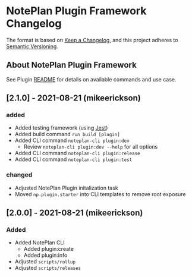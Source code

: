 # NotePlan Plugin Framework Changelog

The format is based on [Keep a Changelog](https://keepachangelog.com/en/1.0.0/),
and this project adheres to [Semantic Versioning](https://semver.org/spec/v2.0.0.html).

## About NotePlan Plugin Framework

See Plugin [README](https://github.com/NotePlan/plugins/blob/main/README.md) for details on available commands and use case.

## [2.1.0] - 2021-08-21 (mikeerickson)

### added
- Added testing framework (using [Jest](https://jestjs.io/))
- Added build command `run build [plugin]`
- Added CLI command `noteplan-cli plugin:dev`
  - Review `noteplan-cli plugin:dev --help` for all options
- Added CLI command `noteplan-cli plugin:release`
- Added CLI command `noteplan-cli plugin:test`

### changed
- Adjusted NotePlan Plugin initalization task
- Moved `np.plugin.starter` into CLI templates to remove root exposure

## [2.0.0] - 2021-08-21 (mikeerickson)

### Added
- Added NotePlan CLI
  - Added plugin:create
  - Added plugin:info
- Adjusted `scripts/rollup`
- Adjusted `scripts/releases`
